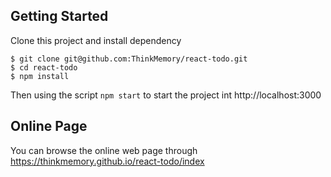 ## Getting Started

Clone this project and install dependency
```shell
$ git clone git@github.com:ThinkMemory/react-todo.git
$ cd react-todo
$ npm install
```
Then using the script `npm start` to start the project int http://localhost:3000

## Online Page

You can browse the online web page through https://thinkmemory.github.io/react-todo/index